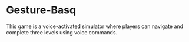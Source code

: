 # Gesture-Basq
This game is a voice-activated simulator where players can navigate and complete three levels using voice commands.
